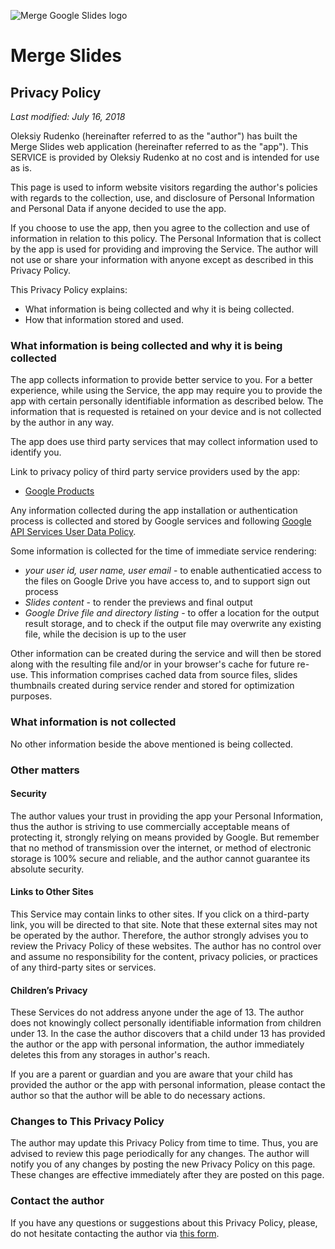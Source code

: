 ![Merge Google Slides logo](https://oleksiyrudenko.github.io/merge-google-slides/ico/favicon-96x96.png)
# Merge Slides
## Privacy Policy

_Last modified: July 16, 2018_

Oleksiy Rudenko (hereinafter referred to as the "author") has built
the Merge Slides web application
(hereinafter referred to as the "app").
This SERVICE is provided by Oleksiy Rudenko at no cost and
is intended for use as is.

This page is used to inform website visitors regarding the author's policies
with regards to the collection, use, and disclosure of Personal Information
and Personal Data if anyone decided to use the app.

If you choose to use the app, then you agree to the collection and
use of information in relation to this policy. The Personal Information
that is collect by the app is used for providing and improving the Service.
The author will not use or share your information with anyone except as described
in this Privacy Policy.

This Privacy Policy explains:
 * What information is being collected and why it is being collected.
 * How that information stored and used.

### What information is being collected and why it is being collected

The app collects information to provide better service to you.
For a better experience, while using the Service, the app may require you
to provide the app with certain personally identifiable information as described
below. The information that is requested is retained on your device and is not
collected by the author in any way.

The app does use third party services that may collect information used
to identify you.

Link to privacy policy of third party service providers used by the app:
 * [Google Products](https://www.google.com/policies/privacy/)

Any information collected during the app installation or authentication
process is collected and stored by Google services and following
[Google API Services User Data Policy](https://developers.google.com/terms/api-services-user-data-policy).

Some information is collected for the time of immediate service rendering:
 * *your user id, user name, user email* - to enable authenticatied access
   to the files on Google Drive you have access to, and to support sign out
   process
 * *Slides content* - to render the previews and final output
 * *Google Drive file and directory listing* - to offer a location for
   the output result storage, and to check if the output file may overwrite
   any existing file, while the decision is up to the user

Other information can be created during the service and will then be stored
along with the resulting file and/or in your browser's cache for future re-use.
This information comprises cached data from source files, slides thumbnails
created during service render and stored for optimization purposes.

### What information is not collected

No other information beside the above mentioned is being collected.

### Other matters

#### Security

The author values your trust in providing the app your Personal Information,
thus the author is striving to use commercially acceptable means of
protecting it, strongly relying on means provided by Google.
But remember that no method of transmission over the internet,
or method of electronic storage is 100% secure and reliable,
and the author cannot guarantee its absolute security.

#### Links to Other Sites

This Service may contain links to other sites. If you click on
a third-party link, you will be directed to that site.
Note that these external sites may not be operated by the author.
Therefore, the author strongly advises you to review
the Privacy Policy of these websites. The author has no control over
and assume no responsibility for the content, privacy policies,
or practices of any third-party sites or services.

#### Children’s Privacy

These Services do not address anyone under the age of 13.
The author does not knowingly collect personally identifiable
information from children under 13. In the case the author discovers
that a child under 13 has provided the author or the app with personal
information, the author immediately deletes this from any storages in author's
reach.

If you are a parent or guardian and you are aware that your child has
provided the author or the app with personal information, please
contact the author so that the author will be able to do necessary actions.

### Changes to This Privacy Policy

The author may update this Privacy Policy from time to time.
Thus, you are advised to review this page periodically for any changes.
The author will notify you of any changes by posting the new
Privacy Policy on this page. These changes are effective immediately
after they are posted on this page.

### Contact the author

If you have any questions or suggestions about this Privacy Policy,
please, do not hesitate contacting the author via
[this form](https://goo.gl/forms/GfuqKNIu6PDY4eCk1).
